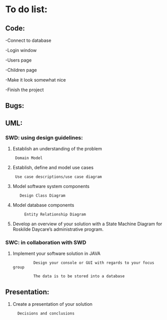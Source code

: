 # To do list:

## Code: 

-Connect to database

-Login window

-Users page

-Children page

-Make it look somewhat nice

-Finish the project


## Bugs:




## UML: 

### SWD: using design guidelines:

1. Establish an understanding of the problem
        
        Domain Model
        
2. Establish, define and model use cases
    
        Use case descriptions/use case diagram

3. Model software system components
    
          Design Class Diagram

4. Model database components
    
            Entity Relationship Diagram

5. Develop an overview of your solution with a State Machine Diagram for Roskilde Daycare’s administrative program.  


### SWC: in collaboration with SWD

1. Implement your software solution in JAVA

                Design your console or GUI with regards to your focus group
                
                The data is to be stored into a database
  

## Presentation:

1. Create a presentation of your solution

         Decisions and conclusions
 
